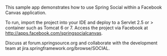 This sample app demonstrates how to use Spring Social within a Facebook Canvas application.

To run, import the project into your IDE and deploy to a Servlet 2.5 or > container such as Tomcat 6 or 7.
Access the project via Facebook at http://apps.facebook.com/springsocialcanvas.

Discuss at forum.springsource.org and collaborate with the development team at jira.springframework.org/browse/SOCIAL.
